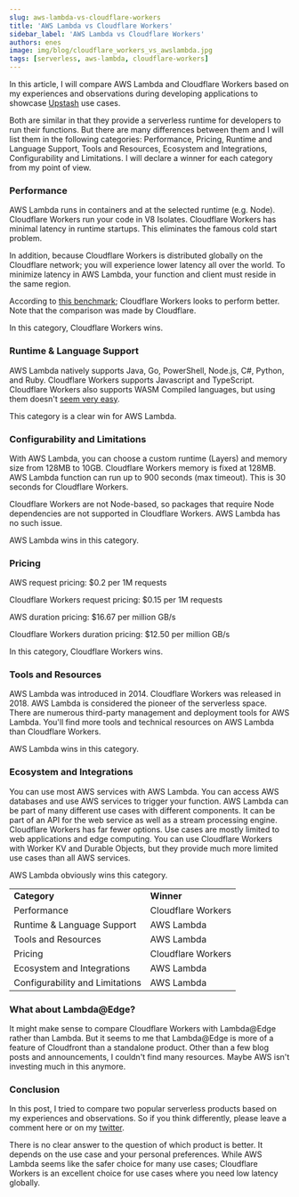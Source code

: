 ```yaml
---
slug: aws-lambda-vs-cloudflare-workers
title: 'AWS Lambda vs Cloudflare Workers'
sidebar_label: 'AWS Lambda vs Cloudflare Workers'
authors: enes
image: img/blog/cloudflare_workers_vs_awslambda.jpg
tags: [serverless, aws-lambda, cloudflare-workers]
---
```





In this article, I will compare AWS Lambda and Cloudflare Workers based on my experiences and observations during developing applications to showcase [Upstash](https://upstash.com) use cases. 

Both are similar in that they provide a serverless runtime for developers to run their functions. But there are many differences between them and I will list them in the following categories: Performance, Pricing, Runtime and Language Support, Tools and Resources, Ecosystem and Integrations, Configurability and Limitations.  I will declare a winner for each category from my point of view.

<!--truncate-->


### Performance

AWS Lambda runs in containers and at the selected runtime (e.g. Node). Cloudflare Workers run your code in V8 Isolates. Cloudflare Workers has minimal latency in runtime startups. This eliminates the famous cold start problem.

In addition, because Cloudflare Workers is distributed globally on the Cloudflare network; you will experience lower latency all over the world. To minimize latency in AWS Lambda, your function and client must reside in the same region.

According to [this benchmark](https://news.ycombinator.com/item?id=17445134); Cloudflare Workers looks to perform better. Note that the comparison was made by Cloudflare.

In this category, Cloudflare Workers wins.


### Runtime & Language Support

AWS Lambda natively supports Java, Go, PowerShell, Node.js, C#, Python, and Ruby. Cloudflare Workers supports Javascript and TypeScript. Cloudflare Workers also supports WASM Compiled languages, but using them doesn't [seem very easy](https://developers.cloudflare.com/workers/tutorials/workers-kv-from-rust).

This category is a clear win for AWS Lambda.


### Configurability and Limitations

With AWS Lambda, you can choose a custom runtime (Layers) and memory size from 128MB to 10GB. Cloudflare Workers memory is fixed at 128MB. AWS Lambda function can run up to 900 seconds (max timeout). This is 30 seconds for Cloudflare Workers.

Cloudflare Workers are not Node-based, so packages that require Node dependencies are not supported in Cloudflare Workers. AWS Lambda has no such issue.

AWS Lambda wins in this category.


### Pricing

AWS request pricing:  $0.2 per 1M requests

Cloudflare Workers request pricing: $0.15 per 1M requests

AWS duration pricing: $16.67 per million GB/s

Cloudflare Workers duration pricing: $12.50 per million GB/s

In this category, Cloudflare Workers wins.


### Tools and Resources

AWS Lambda was introduced in 2014. Cloudflare Workers was released in 2018. AWS Lambda is considered the pioneer of the serverless space. There are numerous third-party management and deployment tools for AWS Lambda. You'll find more tools and technical resources on AWS Lambda than Cloudflare Workers.

AWS Lambda wins in this category.


### Ecosystem and Integrations

You can use most AWS services with AWS Lambda. You can access AWS databases and use AWS services to trigger your function. AWS Lambda can be part of many different use cases with different components. It can be part of an API for the web service as well as a stream processing engine. Cloudflare Workers has far fewer options. Use cases are mostly limited to web applications and edge computing. You can use Cloudflare Workers with Worker KV and Durable Objects, but they provide much more limited use cases than all AWS services.

AWS Lambda obviously wins this category.


<table>
  <tr>
   <td><strong>Category</strong>
   </td>
   <td><strong>Winner</strong>
   </td>
  </tr>
  <tr>
   <td>Performance
   </td>
   <td>Cloudflare Workers
   </td>
  </tr>
  <tr>
   <td>Runtime & Language Support
   </td>
   <td>AWS Lambda
   </td>
  </tr>
  <tr>
   <td>Tools and Resources
   </td>
   <td>AWS Lambda
   </td>
  </tr>
  <tr>
   <td>Pricing
   </td>
   <td>Cloudflare Workers
   </td>
  </tr>
  <tr>
   <td>Ecosystem and Integrations
   </td>
   <td>AWS Lambda
   </td>
  </tr>
  <tr>
   <td> Configurability and Limitations
   </td>
   <td>AWS Lambda
   </td>
  </tr>
</table>



### What about Lambda@Edge?

It might make sense to compare Cloudflare Workers with Lambda@Edge rather than Lambda. But it seems to me that Lambda@Edge is more of a feature of Cloudfront than a standalone product. Other than a few blog posts and announcements, I couldn't find many resources. Maybe AWS isn't investing much in this anymore.


### Conclusion

In this post, I tried to compare two popular serverless products based on my experiences and observations. So if you think differently, please leave a comment here or on my [twitter](https://twitter.com/enesakar).

There is no clear answer to the question of which product is better. It depends on the use case and your personal preferences. While AWS Lambda seems like the safer choice for many use cases; Cloudflare Workers is an excellent choice for use cases where you need low latency globally.
